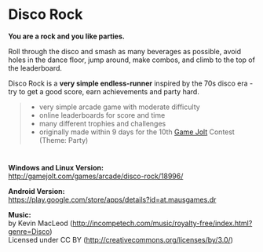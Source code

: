 # Disco Rock

**You are a rock and you like parties.**

Roll through the disco and smash as many beverages as possible, avoid holes in the dance floor, jump around, make combos, and climb to the top of the leaderboard. 

Disco Rock is a **very simple endless-runner** inspired by the 70s disco era - try to get a good score, earn achievements and party hard.

> - very simple arcade game with moderate difficulty
> - online leaderboards for score and time
> - many different trophies and challenges
> - originally made within 9 days for the 10th [Game Jolt][1] Contest (Theme: Party)

#

**Windows and Linux Version:**  
<http://gamejolt.com/games/arcade/disco-rock/18996/>

**Android Version:**  
<https://play.google.com/store/apps/details?id=at.mausgames.dr>

**Music:**  
by Kevin MacLeod (<http://incompetech.com/music/royalty-free/index.html?genre=Disco>)  
Licensed under CC BY (<http://creativecommons.org/licenses/by/3.0/>)

[1]: http://gamejolt.com/